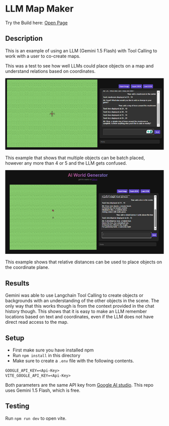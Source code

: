 # LLM Map Maker

Try the Build here: [Open Page](https://llm-map-test.netlify.app/)


## Description

This is an example of using an LLM (Gemini 1.5 Flash) with Tool Calling to work with a user to co-create maps. 

This was a test to see how well LLMs could place objects on a map and understand relations based on coordinates.

![example_trees](https://github.com/SentientDragon5/CMPM-118-LLM-Test/blob/main/example_images/example_trees.png)

This example that shows that multiple objects can be batch placed, however any more than 4 or 5 and the LLM gets confused.

![example_distance](https://github.com/SentientDragon5/CMPM-118-LLM-Test/blob/main/example_images/example_distance.png)

This example shows that relative distances can be used to place objects on the coordinate plane.

## Results

Gemini was able to use Langchain Tool Calling to create objects or backgrounds with an understanding of the other objects in the scene. The only way that this works though is from the context provided in the chat history though. This shows that it is easy to make an LLM remember locations based on text and coordinates, even if the LLM does not have direct read access to the map.


## Setup

- First make sure you have installed npm
- Run `npm install` in this directory
- Make sure to create a `.env` file with the following contents.

```
GOOGLE_API_KEY=<Api-Key>
VITE_GOOGLE_API_KEY=<Api-Key>
```

Both parameters are the same API key from [Google AI studio](https://aistudio.google.com/app/apikey). This repo uses Gemini 1.5 Flash, which is free.

## Testing

Run `npm run dev` to open vite.